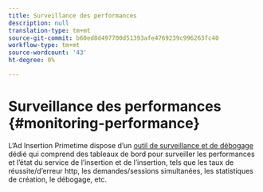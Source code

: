 ```yaml
---
title: Surveillance des performances
description: null
translation-type: tm+mt
source-git-commit: b60ed8d497700d51393afe4769239c996263fc40
workflow-type: tm+mt
source-wordcount: '43'
ht-degree: 0%

---
```



# Surveillance des performances {#monitoring-performance}

L’Ad Insertion Primetime dispose d’un [outil de surveillance et de débogage](https://ssai.console.primetime.adobe.com/) dédié qui comprend des tableaux de bord pour surveiller les performances et l’état du service de l’insertion et de l’insertion, tels que les taux de réussite/d’erreur http, les demandes/sessions simultanées, les statistiques de création, le débogage, etc.

